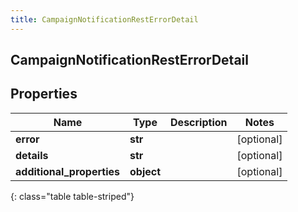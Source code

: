 ```yaml
---
title: CampaignNotificationRestErrorDetail
---
```

## CampaignNotificationRestErrorDetail

## Properties

|Name | Type | Description | Notes|
|------------ | ------------- | ------------- | -------------|
| **error** | **str** |  | [optional] |
| **details** | **str** |  | [optional] |
| **additional_properties** | **object** |  | [optional] |
{: class="table table-striped"}


